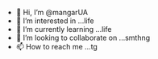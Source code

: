 - 👋 Hi, I’m @mangarUA
- 👀 I’m interested in ...life
- 🌱 I’m currently learning ...life
- 💞️ I’m looking to collaborate on ...smthng
- 📫 How to reach me ...tg
<!---
mangarUA/mangarUA is a ✨ special ✨ repository because its `README.md` (this file) appears on your GitHub profile.
You can click the Preview link to take a look at your changes.
--->

